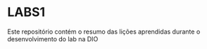 # LABS1
Este repositório contém o resumo das lições aprendidas durante o desenvolvimento do lab na DIO
